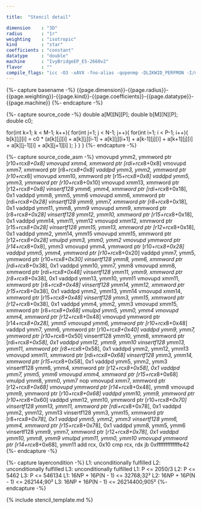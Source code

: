 ```yaml
---

title:  "Stencil detail"

dimension    : "3D"
radius       : "1r"
weighting    : "isotropic"
kind         : "star"
coefficients : "constant"
datatype     : "double"
machine      : "IvyBridgeEP_E5-2660v2"
flavor       : ""
compile_flags: "icc -O3 -xAVX -fno-alias -qopenmp -DLIKWID_PERFMON -I/mnt/opt/likwid-4.3.2/include -L/mnt/opt/likwid-4.3.2/lib -I./stempel/stempel/headers/ ./stempel/headers/timing.c ./stempel/headers/dummy.c solar_compilable.c -o stencil -llikwid"
---
```


{%- capture basename -%}
{{page.dimension}}-{{page.radius}}-{{page.weighting}}-{{page.kind}}-{{page.coefficients}}-{{page.datatype}}-{{page.machine}}
{%- endcapture -%}

{%- capture source_code -%}
double a[M][N][P];
double b[M][N][P];
double c0;

for(int k=1; k < M-1; k++){
  for(int j=1; j < N-1; j++){
    for(int i=1; i < P-1; i++){
      b[k][j][i] = c0 * (a[k][j][i]
        + a[k][j][i-1] + a[k][j][i+1]
        + a[k-1][j][i] + a[k+1][j][i]
        + a[k][j-1][i] + a[k][j+1][i]
        );
    }
  }
}
{%- endcapture -%}

{%- capture source_code_asm -%}
vmovupd ymm2, ymmword ptr [r10+rcx*8+0x8]
vmovupd xmm4, xmmword ptr [rdi+rcx*8+0x8]
vmovupd xmm7, xmmword ptr [r8+rcx*8+0x8]
vaddpd ymm3, ymm2, ymmword ptr [r10+rcx*8]
vmovupd xmm10, xmmword ptr [r15+rcx*8+0x8]
vaddpd ymm5, ymm3, ymmword ptr [r10+rcx*8+0x10]
vmovupd xmm13, xmmword ptr [r12+rcx*8+0x8]
vinsertf128 ymm6, ymm4, xmmword ptr [rdi+rcx*8+0x18], 0x1
vaddpd ymm8, ymm5, ymm6
vmovupd xmm6, xmmword ptr [rdi+rcx*8+0x28]
vinsertf128 ymm9, ymm7, xmmword ptr [r8+rcx*8+0x18], 0x1
vaddpd ymm11, ymm8, ymm9
vmovupd xmm9, xmmword ptr [r8+rcx*8+0x28]
vinsertf128 ymm12, ymm10, xmmword ptr [r15+rcx*8+0x18], 0x1
vaddpd ymm14, ymm11, ymm12
vmovupd xmm12, xmmword ptr [r15+rcx*8+0x28]
vinsertf128 ymm15, ymm13, xmmword ptr [r12+rcx*8+0x18], 0x1
vaddpd ymm2, ymm14, ymm15
vmovupd xmm15, xmmword ptr [r12+rcx*8+0x28]
vmulpd ymm3, ymm0, ymm2
vmovupd ymmword ptr [r14+rcx*8+0x8], ymm3
vmovupd ymm4, ymmword ptr [r10+rcx*8+0x28]
vaddpd ymm5, ymm4, ymmword ptr [r10+rcx*8+0x20]
vaddpd ymm7, ymm5, ymmword ptr [r10+rcx*8+0x30]
vinsertf128 ymm8, ymm6, xmmword ptr [rdi+rcx*8+0x38], 0x1
vaddpd ymm10, ymm7, ymm8
vmovupd xmm8, xmmword ptr [rdi+rcx*8+0x48]
vinsertf128 ymm11, ymm9, xmmword ptr [r8+rcx*8+0x38], 0x1
vaddpd ymm13, ymm10, ymm11
vmovupd xmm11, xmmword ptr [r8+rcx*8+0x48]
vinsertf128 ymm14, ymm12, xmmword ptr [r15+rcx*8+0x38], 0x1
vaddpd ymm2, ymm13, ymm14
vmovupd xmm14, xmmword ptr [r15+rcx*8+0x48]
vinsertf128 ymm3, ymm15, xmmword ptr [r12+rcx*8+0x38], 0x1
vaddpd ymm4, ymm2, ymm3
vmovupd xmm15, xmmword ptr [r8+rcx*8+0x68]
vmulpd ymm5, ymm0, ymm4
vmovupd xmm4, xmmword ptr [r12+rcx*8+0x48]
vmovupd ymmword ptr [r14+rcx*8+0x28], ymm5
vmovupd ymm6, ymmword ptr [r10+rcx*8+0x48]
vaddpd ymm7, ymm6, ymmword ptr [r10+rcx*8+0x40]
vaddpd ymm9, ymm7, ymmword ptr [r10+rcx*8+0x50]
vinsertf128 ymm10, ymm8, xmmword ptr [rdi+rcx*8+0x58], 0x1
vaddpd ymm12, ymm9, ymm10
vinsertf128 ymm13, ymm11, xmmword ptr [r8+rcx*8+0x58], 0x1
vaddpd ymm2, ymm12, ymm13
vmovupd xmm11, xmmword ptr [rdi+rcx*8+0x68]
vinsertf128 ymm3, ymm14, xmmword ptr [r15+rcx*8+0x58], 0x1
vaddpd ymm5, ymm2, ymm3
vinsertf128 ymm6, ymm4, xmmword ptr [r12+rcx*8+0x58], 0x1
vaddpd ymm7, ymm5, ymm6
vmovupd xmm4, xmmword ptr [r15+rcx*8+0x68]
vmulpd ymm8, ymm0, ymm7
nop
vmovupd xmm7, xmmword ptr [r12+rcx*8+0x68]
vmovupd ymmword ptr [r14+rcx*8+0x48], ymm8
vmovupd ymm9, ymmword ptr [r10+rcx*8+0x68]
vaddpd ymm10, ymm9, ymmword ptr [r10+rcx*8+0x60]
vaddpd ymm12, ymm10, ymmword ptr [r10+rcx*8+0x70]
vinsertf128 ymm13, ymm11, xmmword ptr [rdi+rcx*8+0x78], 0x1
vaddpd ymm2, ymm12, ymm13
vinsertf128 ymm3, ymm15, xmmword ptr [r8+rcx*8+0x78], 0x1
vaddpd ymm5, ymm2, ymm3
vinsertf128 ymm6, ymm4, xmmword ptr [r15+rcx*8+0x78], 0x1
vaddpd ymm8, ymm5, ymm6
vinsertf128 ymm9, ymm7, xmmword ptr [r12+rcx*8+0x78], 0x1
vaddpd ymm10, ymm8, ymm9
vmulpd ymm11, ymm0, ymm10
vmovupd ymmword ptr [r14+rcx*8+0x68], ymm11
add rcx, 0x10
cmp rcx, rdx
jb 0xfffffffffffffe42
{%- endcapture -%}

{%- capture layercondition -%}
L1: unconditionally fulfilled
L2: unconditionally fulfilled
L3: unconditionally fulfilled
L1: P <= 2050/3
L2: P <= 5462
L3: P <= 546134
L1: 16*N*P + 16*P*(N - 1) <= 32768;32²
L2: 16*N*P + 16*P*(N - 1) <= 262144;90²
L3: 16*N*P + 16*P*(N - 1) <= 26214400;905²
{%- endcapture -%}

{% include stencil_template.md %}

